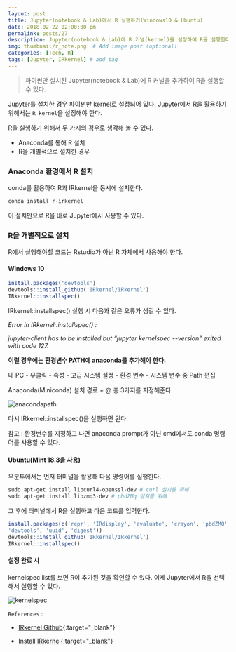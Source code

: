 ```yaml
---
layout: post
title: Jupyter(notebook & Lab)에서 R 실행하기(Windows10 & Ubuntu)
date: 2018-02-22 02:00:00 pm
permalink: posts/27
description: Jupyter(notebook & Lab)에 R 커널(kernel)을 설정하여 R을 실행한다.  # Add post description (optional)
img: thumbnail/r_note.png  # Add image post (optional)
categories: [Tech, R]
tags: [Jupyter, IRkernel] # add tag
---
```


> 파이썬만 설치된 Jupyter(notebook & Lab)에 R 커널을 추가하여 R을 실행할 수 있다. 

Jupyter를 설치한 경우 파이썬만 kernel로 설정되어 있다. Jupyter에서 R을 활용하기 위해서는 `R kernel`을 설정해야 한다.

R을 실행하기 위해서 두 가지의 경우로 생각해 볼 수 있다.

* Anaconda를 통해 R 설치
* R을 개별적으로 설치한 경우

### Anaconda 환경에서 R 설치

conda를 활용하여 R과 IRkernel을 동시에 설치한다.

``` python
conda install r-irkernel
```

이 설치만으로 R을 바로 Jupyter에서 사용할 수 있다.

### R을 개별적으로 설치

R에서 실행해야할 코드는 Rstudio가 아닌 R 자체에서 사용해야 한다.

#### Windows 10

``` r
install.packages('devtools')
devtools::install_github('IRkernel/IRkernel')
IRkernel::installspec()
```

IRkernel::installspec() 실행 시 다음과 같은 오류가 생길 수 있다.

*Error in IRkernel::installspec() :*

*jupyter-client has to be installed but “jupyter kernelspec --version” exited with code 127.*

**이럴 경우에는 환경변수 PATH에 anaconda를 추가해야 한다.**

내 PC - 우클릭 - 속성 - 고급 시스템 설정 - 환경 변수 - 시스템 변수 중 Path 편집

Anaconda(Miniconda) 설치 경로 + @ 총 3가지를 지정해준다.

![anacondapath]({{site.baseurl}}/assets/img/r/anacondapath.png)

다시 IRkernel::installspec()을 실행하면 된다. 

참고 : 환경변수를 지정하고 나면 anaconda prompt가 아닌 cmd에서도 conda 명령어를 사용할 수 있다.

#### Ubuntu(Mint 18.3을 사용)

우분투에서는 먼저 터미널을 활용해 다음 명령어를 실행한다.

``` r
sudo apt-get install libcurl4-openssl-dev # curl 설치를 위해
sudo apt-get install libzmq3-dev # pbdZMq 설치를 위해
```

그 후에 터미널에서 R을 실행하고 다음 코드를 입력한다.

``` r
install.packages(c('repr', 'IRdisplay', 'evaluate', 'crayon', 'pbdZMQ', 
'devtools', 'uuid', 'digest'))
devtools::install_github('IRkernel/IRkernel')
IRkernel::installspec()
```

#### 설정 완료 시 

kernelspec list를 보면 R이 추가된 것을 확인할 수 있다. 이제 Jupyter에서 R을 선택해서 실행할 수 있다.

![kernelspec]({{site.baseurl}}/assets/img/r/kernelspec.jpg)

`References` : 

* [IRkernel Github](https://github.com/IRkernel/IRkernel){:target="_blank"}

* [Install IRkernel](https://irkernel.github.io/installation/){:target="_blank"}